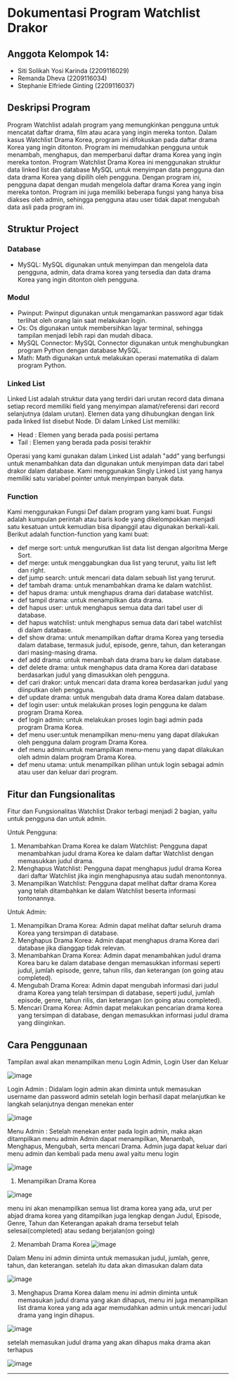 # Dokumentasi Program Watchlist Drakor
## Anggota Kelompok 14:
- Siti Solikah Yosi Karinda (2209116029)
- Remanda Dheva (2209116034)
- Stephanie Elfriede Ginting (2209116037)


## Deskripsi Program
Program Watchlist adalah program yang memungkinkan pengguna untuk mencatat daftar drama, film atau acara yang ingin mereka tonton. Dalam kasus Watchlist Drama Korea, program ini difokuskan pada daftar drama Korea yang ingin ditonton. Program ini memudahkan pengguna untuk menambah, menghapus, dan memperbarui daftar drama Korea yang ingin mereka tonton. Program Watchlist Drama Korea ini menggunakan struktur data linked list dan database MySQL untuk menyimpan data pengguna dan data drama Korea yang dipilih oleh pengguna. Dengan program ini, pengguna dapat dengan mudah mengelola daftar drama Korea yang ingin mereka tonton. Program ini juga memiliki beberapa fungsi yang hanya bisa diakses oleh admin, sehingga pengguna atau user tidak dapat mengubah data asli pada program ini.

## Struktur Project
### Database
- MySQL: MySQL digunakan untuk menyimpan dan mengelola data pengguna, admin, data drama korea yang tersedia dan data drama Korea yang ingin ditonton oleh pengguna. 
### Modul
- Pwinput: Pwinput digunakan untuk mengamankan password agar tidak terlihat oleh orang lain saat melakukan login. 
- Os: Os digunakan untuk membersihkan layar terminal, sehingga tampilan menjadi lebih rapi dan mudah dibaca. 
- MySQL Connector: MySQL Connector digunakan untuk menghubungkan program Python dengan database MySQL. 
- Math: Math digunakan untuk melakukan operasi matematika di dalam program Python.

### Linked List
Linked List adalah struktur data yang terdiri dari urutan record data dimana setiap record memiliki field yang menyimpan alamat/referensi dari record selanjutnya (dalam urutan). Elemen data yang dihubungkan dengan link pada linked list disebut Node.
Di dalam Linked List memiliki:
- Head : Elemen yang berada pada posisi pertama 
- Tail : Elemen yang berada pada posisi terakhir 

Operasi yang kami gunakan dalam Linked List adalah "add" yang berfungsi untuk menambahkan data dan digunakan untuk menyimpan data dari tabel drakor dalam database. Kami menggunakan Singly Linked List yang hanya memiliki satu variabel pointer untuk menyimpan banyak data. 

### Function

Kami menggunakan Fungsi Def dalam program yang kami buat. Fungsi adalah kumpulan perintah atau baris kode yang dikelompokkan menjadi satu kesatuan untuk kemudian bisa dipanggil atau digunakan berkali-kali.
Berikut adalah function-function yang kami buat:
- def merge sort: untuk mengurutkan list data list dengan algoritma Merge Sort.
- def merge: untuk menggabungkan dua list yang terurut, yaitu list left dan right.
- def jump search: untuk mencari data dalam sebuah list yang terurut.
- def tambah drama: untuk menambahkan drama ke dalam watchlist.
- def hapus drama: untuk menghapus drama dari database watchlist.
- def tampil drama: untuk menampilkan data drama.
- def hapus user: untuk menghapus semua data dari tabel user di database.
- def hapus watchlist: untuk menghapus semua data dari tabel watchlist di dalam database. 
- def show drama: untuk menampilkan daftar drama Korea yang tersedia dalam database, termasuk judul, episode, genre, tahun, dan keterangan dari masing-masing drama. 
- def add drama: untuk menambah data drama baru ke dalam database. 
- def delete drama: untuk menghapus data drama Korea dari database berdasarkan judul yang dimasukkan oleh pengguna.
- def cari drakor: untuk mencari data drama korea berdasarkan judul yang diinputkan oleh pengguna.
- def update drama: untuk mengubah data drama Korea dalam database. 
- def login user: untuk melakukan proses login pengguna ke dalam program Drama Korea. 
- def login admin: untuk melakukan proses login bagi admin pada program Drama Korea.
- def menu user:untuk menampilkan menu-menu yang dapat dilakukan oleh pengguna dalam program Drama Korea.
- def menu admin:untuk menampilkan menu-menu yang dapat dilakukan oleh admin dalam program Drama Korea.
- def menu utama: untuk menampilkan pilihan untuk login sebagai admin atau user dan keluar dari program. 


## Fitur dan Fungsionalitas
Fitur dan Fungsionalitas Watchlist Drakor terbagi menjadi 2 bagian, yaitu untuk pengguna dan untuk admin.

Untuk Pengguna:
1. Menambahkan Drama Korea ke dalam Watchlist: Pengguna dapat menambahkan judul drama Korea ke dalam daftar Watchlist dengan memasukkan judul drama.
2. Menghapus Watchlist: Pengguna dapat menghapus judul drama Korea dari daftar Watchlist jika ingin menghapusnya atau sudah menontonnya.
3. Menampilkan Watchlist: Pengguna dapat melihat daftar drama Korea yang telah ditambahkan ke dalam Watchlist beserta informasi tontonannya.

Untuk Admin:
1. Menampilkan Drama Korea: Admin dapat melihat daftar seluruh drama Korea yang tersimpan di database.
2. Menghapus Drama Korea: Admin dapat menghapus drama Korea dari database jika dianggap tidak relevan.
3. Menambahkan Drama Korea: Admin dapat menambahkan judul drama Korea baru ke dalam database dengan memasukkan informasi seperti judul, jumlah episode, genre, tahun rilis, dan keterangan (on going atau completed).
4. Mengubah Drama Korea: Admin dapat mengubah informasi dari judul drama Korea yang telah tersimpan di database, seperti judul, jumlah episode, genre, tahun rilis, dan keterangan (on going atau completed).
5. Mencari Drama Korea: Admin dapat melakukan pencarian drama korea yang tersimpan di database, dengan memasukkan informasi judul drama yang diinginkan.

## Cara Penggunaan

Tampilan awal akan menampilkan menu Login Admin, Login User dan Keluar 

![image](https://user-images.githubusercontent.com/122278611/235304175-30fd28ed-6c08-40d3-b29d-3d43114b90e2.png)

Login Admin :
Didalam login admin akan diminta untuk memasukan username dan password admin 
setelah login berhasil dapat melanjutkan ke langkah selanjutnya dengan menekan enter 

![image](https://user-images.githubusercontent.com/122278611/235304674-e51fb310-a903-44c2-a15b-e114df56f5d8.png)




Menu Admin : 
Setelah menekan enter pada login admin, maka akan ditampilkan menu admin 
Admin dapat menampilkan, Menambah, Menghapus, Mengubah, serta mencari Drama. Admin juga dapat keluar dari menu admin dan kembali pada menu awal yaitu menu login 

![image](https://user-images.githubusercontent.com/122278611/235304806-555a9a4c-c443-437f-881e-5740b65894f7.png)



1. Menampilkan Drama Korea 

![image](https://user-images.githubusercontent.com/122278611/235304897-013c386b-18aa-42ca-803c-6fe86fb33916.png)

menu ini akan menampilkan semua list drama korea yang ada, urut per abjad
drama korea yang ditampilkan juga lengkap dengan Judul, Episode, Genre, Tahun dan Keterangan apakah drama tersebut telah selesai(completed) atau sedang berjalan(on going)



2. Menambah Drama Korea
![image](https://user-images.githubusercontent.com/122278611/235305848-b24e9047-16f5-4f7c-8072-9d1d423cd72f.png)

Dalam Menu ini admin diminta untuk memasukan judul, jumlah, genre, tahun, dan keterangan. setelah itu data akan dimasukan dalam data

![image](https://user-images.githubusercontent.com/122278611/235305935-510282db-708b-4170-ae18-6b63608f840f.png)



3. Menghapus Drama Korea 
dalam menu ini admin diminta untuk memasukan judul drama yang akan dihapus, menu ini juga menampilkan list drama korea yang ada agar memudahkan admin untuk mencari judul drama yang ingin dihapus.

![image](https://user-images.githubusercontent.com/122278611/235306172-5cd06bef-7ff3-4185-894a-3b6511946911.png)

setelah memasukan judul drama yang akan dihapus maka drama akan terhapus 

![image](https://user-images.githubusercontent.com/122278611/235306220-ded7a245-bbd3-4085-b3ed-d5886a1bcc65.png)
















---
